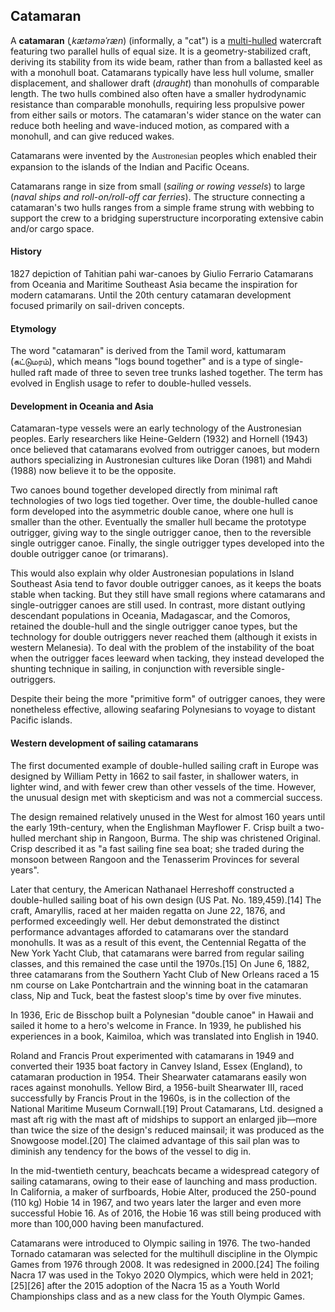 ## Catamaran
A **catamaran** (*ˌkætəməˈræn*) (informally, a "cat") is a [multi-hulled](https://en.wikipedia.org/wiki/Catamaran) watercraft featuring two parallel hulls of equal size. It is a geometry-stabilized craft, deriving its stability from its wide beam, rather than from a ballasted keel as with a monohull boat. Catamarans typically have less hull volume, smaller displacement, and shallower draft (*draught*) than monohulls of comparable length. The two hulls combined also often have a smaller hydrodynamic resistance than comparable monohulls, requiring less propulsive power from either sails or motors. The catamaran's wider stance on the water can reduce both heeling and wave-induced motion, as compared with a monohull, and can give reduced wakes.

Catamarans were invented by the <span style="font-family: 'Arial Black';">Austronesian</span> peoples which enabled their expansion to the islands of the Indian and Pacific Oceans.

Catamarans range in size from small (*sailing or rowing vessels*) to large (*naval ships and roll-on/roll-off car ferries*). The structure connecting a catamaran's two hulls ranges from a simple frame strung with webbing to support the crew to a bridging superstructure incorporating extensive cabin and/or cargo space.

#### History
1827 depiction of Tahitian pahi war-canoes by Giulio Ferrario
Catamarans from Oceania and Maritime Southeast Asia became the inspiration for modern catamarans. Until the 20th century catamaran development focused primarily on sail-driven concepts.

#### Etymology
The word "catamaran" is derived from the Tamil word, kattumaram (கட்டுமரம்), which means "logs bound together" and is a type of single-hulled raft made of three to seven tree trunks lashed together. The term has evolved in English usage to refer to double-hulled vessels.

#### Development in Oceania and Asia
Catamaran-type vessels were an early technology of the Austronesian peoples. Early researchers like Heine-Geldern (1932) and Hornell (1943) once believed that catamarans evolved from outrigger canoes, but modern authors specializing in Austronesian cultures like Doran (1981) and Mahdi (1988) now believe it to be the opposite.

Two canoes bound together developed directly from minimal raft technologies of two logs tied together. Over time, the double-hulled canoe form developed into the asymmetric double canoe, where one hull is smaller than the other. Eventually the smaller hull became the prototype outrigger, giving way to the single outrigger canoe, then to the reversible single outrigger canoe. Finally, the single outrigger types developed into the double outrigger canoe (or trimarans).

This would also explain why older Austronesian populations in Island Southeast Asia tend to favor double outrigger canoes, as it keeps the boats stable when tacking. But they still have small regions where catamarans and single-outrigger canoes are still used. In contrast, more distant outlying descendant populations in Oceania, Madagascar, and the Comoros, retained the double-hull and the single outrigger canoe types, but the technology for double outriggers never reached them (although it exists in western Melanesia). To deal with the problem of the instability of the boat when the outrigger faces leeward when tacking, they instead developed the shunting technique in sailing, in conjunction with reversible single-outriggers.

Despite their being the more "primitive form" of outrigger canoes, they were nonetheless effective, allowing seafaring Polynesians to voyage to distant Pacific islands.

#### Western development of sailing catamarans

The first documented example of double-hulled sailing craft in Europe was designed by William Petty in 1662 to sail faster, in shallower waters, in lighter wind, and with fewer crew than other vessels of the time. However, the unusual design met with skepticism and was not a commercial success.

The design remained relatively unused in the West for almost 160 years until the early 19th-century, when the Englishman Mayflower F. Crisp built a two-hulled merchant ship in Rangoon, Burma. The ship was christened Original. Crisp described it as "a fast sailing fine sea boat; she traded during the monsoon between Rangoon and the Tenasserim Provinces for several years".

Later that century, the American Nathanael Herreshoff constructed a double-hulled sailing boat of his own design (US Pat. No. 189,459).[14] The craft, Amaryllis, raced at her maiden regatta on June 22, 1876, and performed exceedingly well. Her debut demonstrated the distinct performance advantages afforded to catamarans over the standard monohulls. It was as a result of this event, the Centennial Regatta of the New York Yacht Club, that catamarans were barred from regular sailing classes, and this remained the case until the 1970s.[15] On June 6, 1882, three catamarans from the Southern Yacht Club of New Orleans raced a 15 nm course on Lake Pontchartrain and the winning boat in the catamaran class, Nip and Tuck, beat the fastest sloop's time by over five minutes.

In 1936, Eric de Bisschop built a Polynesian "double canoe" in Hawaii and sailed it home to a hero's welcome in France. In 1939, he published his experiences in a book, Kaimiloa, which was translated into English in 1940.

Roland and Francis Prout experimented with catamarans in 1949 and converted their 1935 boat factory in Canvey Island, Essex (England), to catamaran production in 1954. Their Shearwater catamarans easily won races against monohulls. Yellow Bird, a 1956-built Shearwater III, raced successfully by Francis Prout in the 1960s, is in the collection of the National Maritime Museum Cornwall.[19] Prout Catamarans, Ltd. designed a mast aft rig with the mast aft of midships to support an enlarged jib—more than twice the size of the design's reduced mainsail; it was produced as the Snowgoose model.[20] The claimed advantage of this sail plan was to diminish any tendency for the bows of the vessel to dig in.

In the mid-twentieth century, beachcats became a widespread category of sailing catamarans, owing to their ease of launching and mass production. In California, a maker of surfboards, Hobie Alter, produced the 250-pound (110 kg) Hobie 14 in 1967, and two years later the larger and even more successful Hobie 16. As of 2016, the Hobie 16 was still being produced with more than 100,000 having been manufactured.

Catamarans were introduced to Olympic sailing in 1976. The two-handed Tornado catamaran was selected for the multihull discipline in the Olympic Games from 1976 through 2008. It was redesigned in 2000.[24] The foiling Nacra 17 was used in the Tokyo 2020 Olympics, which were held in 2021;[25][26] after the 2015 adoption of the Nacra 15 as a Youth World Championships class and as a new class for the Youth Olympic Games.

<def>
	<meta name="pageView" value="true"/>
	<meta name="hideRulers" value="false"/>
	<meta name="indents" value="[2,2,14.75]"/>
</def>